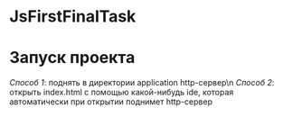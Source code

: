 # JsFirstFinalTask

# Запуск проекта
*Способ 1*: поднять в директории application http-сервер\n
*Способ 2*: открыть index.html с помощью какой-нибудь ide, которая автоматически при открытии поднимет http-сервер
